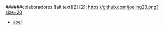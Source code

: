 ######colaboradores
  ![alt text][2]
  [2]: https://github.com/joeling23.png?size=20
- [Joel](https://github.com/joeling23)


